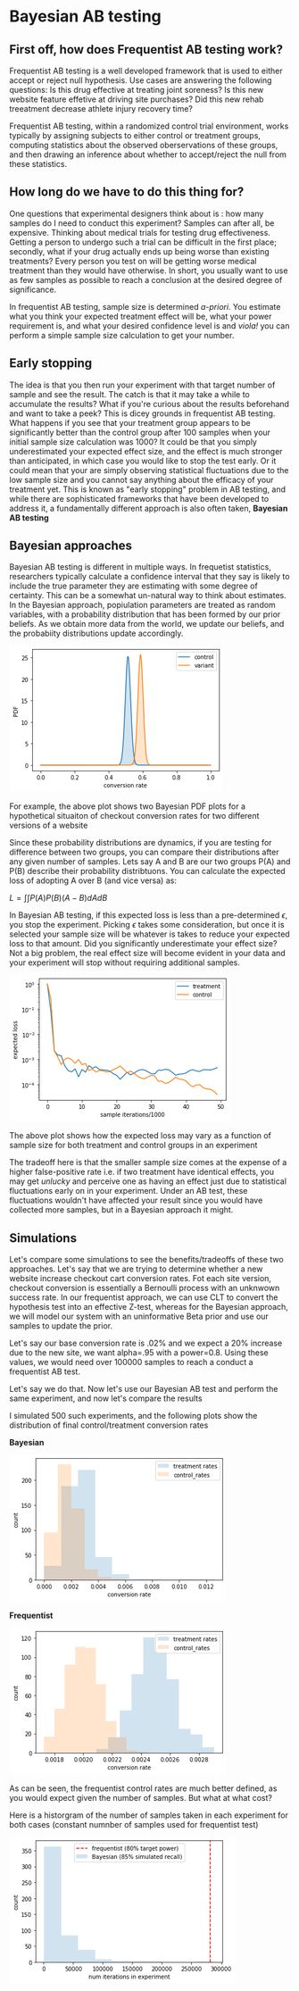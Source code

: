 # Bayesian AB testing 


## First off, how does Frequentist AB testing work?
Frequentist AB testing is a well developed framework that is used to either accept or reject null hypothesis. Use cases are answering the following questions: Is this drug effective at treating joint soreness? Is this new website feature effetive at driving site purchases? Did this new rehab treeatment decrease athlete injury recovery time?

Frequentist AB testing, within a randomized control trial environment, works typically by assigning subjects to either control or treatment groups, computing statistics about the observed oberservations of these groups, and then drawing an inference about whether to accept/reject the null from these statistics.

## How long do we have to do this thing for?
One questions that experimental designers think about is : how many samples do I need to conduct this experiment?
Samples can after all, be expensive. Thinking about medical trials for testing drug effectiveness. Getting a person to undergo such a trial can be difficult in the first place; secondly, what if your drug actually ends up being worse than existing treatments? Every person you test on will be getting worse medical treatment than they would have otherwise. In short, you usually want to use as few samples as possible to reach a conclusion at the desired degree of significance.

In frequentist AB testing, sample size is determined *a-priori*. You estimate what you think your expected treatment effect will be, what your power requirement is, and what your desired confidence level is and *viola!* you can perform a simple sample size calculation to get your number. 

## Early stopping

The idea is that you then run your experiment with that target number of sample and see the result. The catch is that it may take a while to accumulate the results? What if you're curious about the results beforehand and want to take a peek? This is dicey grounds in frequentist AB testing. What happens if you see that your treatment group appears to be significantly better than the control group after 100 samples when your initial sample size calculation was 1000? It could be that you simply underestimated your expected effect size, and the effect is much stronger than anticipated, in which case you would like to stop the test early. Or it could mean that your are simply observing statistical fluctuations due to the low sample size and you cannot say anything about the efficacy of your treatment yet. This is known as "early stopping" problem in AB testing, and while there are sophisticated frameworks that have been developed to address it, a fundamentally different approach is also often taken, **Bayesian AB testing**

## Bayesian approaches

Bayesian AB testing is different in multiple ways. In frequetist statistics, researchers typically calculate a confidence interval that they say is likely to include the true parameter they are estimating with some degree of certainty. This can be a somewhat un-natural way to think about estimates. In the Bayesian approach, popiulation parameters are treated as random variables, with a probability distribution that has been formed by our prior beliefs. As we obtain more data from the world, we update our beliefs, and the probabiity distributions update accordingly. 

![alt text](https://github.com/prateekpuri01/Bayesian_AB_testing/blob/master/plots/bayesian_hist_continuous.png)

For example, the above plot shows two Bayesian PDF plots for a hypothetical situaiton of checkout conversion rates for two different versions of a website

Since these probability distributions are dynamics, if you are testing for difference between two groups, you can compare their distributions after any given number of samples. Lets say A and B are our two groups P(A) and P(B) describe their probability distribtuons. You can calculate the expected loss of adopting A over B (and vice versa) as:

$L=\int \int P(A) P(B) (A-B) dA dB$ 

In Bayesian AB testing, if this expected loss is less than a pre-determined $\epsilon$, you stop the experiment. Picking $\epsilon$ takes some consideration, but once it is selected your sample size will be whatever is takes to reduce your expected loss to that amount. Did you significantly underestimate your effect size? Not a big problem, the real effect size will become evident in your data and your experiment will stop without requiring additional samples. 

![alt text](https://github.com/prateekpuri01/Bayesian_AB_testing/blob/master/plots/expected_loss.png)

The above plot shows how the expected loss may vary as a function of sample size for both treatment and control groups in an experiment

The tradeoff here is that the smaller sample size comes at the expense of a higher false-positive rate i.e. if two treatment have identical effects, you may get *unlucky* and perceive one as having an effect just due to statistical fluctuations early on in your experiment. Under an AB test, these fluctuations wouldn't have affected your result since you would have collected more samples, but in a Bayesian approach it might.

## Simulations

Let's compare some simulations to see the benefits/tradeoffs of these two approaches. Let's say that we are trying to determine whether a new website increase checkout cart conversion rates. Fot each site version, checkout conversion is essentially a Bernoulli process with an unknwown success rate. In our frequentist approach, we can use CLT to convert the hypothesis test into an effective Z-test, whereas for the Bayesian approach, we will model our system with an uninformative Beta prior and use our samples to update the prior. 

Let's say our base conversion rate is .02% and we expect a 20% increase due to the new site, we want alpha=.95 with a power=0.8. Using these values, we would need over 100000 samples to reach a conduct a frequentist AB test. 

Let's say we do that. Now let's use our Bayesian AB test and perform the same experiment, and now let's compare the results

I simulated 500 such experiments, and the following plots show the distribution of final control/treatment conversion rates 

**Bayesian**

![alt text](https://github.com/prateekpuri01/Bayesian_AB_testing/blob/master/plots/bayesian_conversion_rates.png)

**Frequentist**

![alt text](https://github.com/prateekpuri01/Bayesian_AB_testing/blob/master/plots/freq_conv_rates.png)

As can be seen, the frequentist control rates are much better defined, as you would expect given the number of samples. But what at what cost? 

Here is a historgram of the number of samples taken in each experiment for both cases (constant numnber of samples used for frequentist test)

![alt text](https://github.com/prateekpuri01/Bayesian_AB_testing/blob/master/plots/sample_size_comparison.png)



